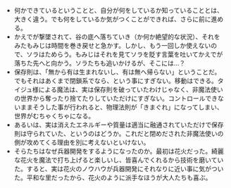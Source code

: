 - 何かできているということと、自分が何をしているか知っていることとは、大きく違う。でも何をしているか気がつくことができれば、さらに前に進める。
- かえでが撃墜されて、谷の底へ落ちていき（か何か絶望的な状況）、それをみたもみじは時間を巻き戻せと急かす。しかし、もう一回しか使えないので、ソラはためらう。もみじはそれを見てソラを貶す言葉を吐いてかえでが落ちた先へと向かう。ソラたちも追いかけるが、そこには…？
- 保存則は、「無から有は生まれないし、有は無へ帰らない」ということだ。でもそれはあくまで閉鎖系でなら、という事にすぎない。移動はできる。タイジュ様による魔法は、実は保存則を破っていたわけじゃなく、非魔法使いの世界から奪ったり捨てたりしていただけにすぎない。コントロールできないままそうした事が行われると、物理法則が「きまぐれ」になってしまい、世界がむちゃくちゃになる。
- あるいは、実は消えたエネルギーや質量は適当に融通されていただけで保存則は守られていた、というのはどうか。これだと閉めだされた非魔法使いの側が攻めてくる理由を別に考えないといけない。
- そらたちはなぜ兵器開発をするようになったのか。最初は花火だった。綺麗な花火を魔法で打ち上げると楽しいし、皆喜んでくれるから技術を磨いていた。すると、実は花火のノウハウが兵器開発にそれなりに近い事に気がついた。平和な里だったから、花火のように派手なほうが大人たちも喜ぶ。
